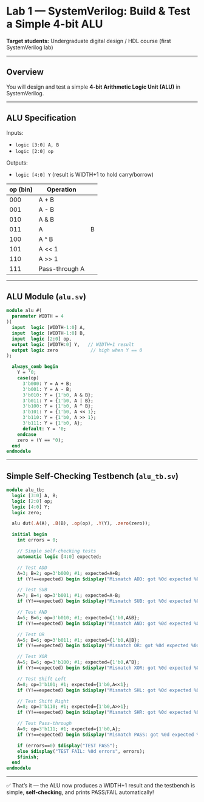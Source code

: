# Lab 1 — SystemVerilog: Build & Test a Simple 4-bit ALU

**Target students:** Undergraduate digital design / HDL course (first SystemVerilog lab)

---

## Overview

You will design and test a simple **4-bit Arithmetic Logic Unit (ALU)** in SystemVerilog.

---

## ALU Specification

Inputs:

* `logic [3:0] A, B`
* `logic [2:0] op`

Outputs:

* `logic [4:0] Y` (result is WIDTH+1 to hold carry/borrow)

| op (bin) | Operation      |   |
| -------- | -------------- | - |
| 000      | A + B          |   |
| 001      | A - B          |   |
| 010      | A & B          |   |
| 011      | A              | B |
| 100      | A ^ B          |   |
| 101      | A << 1         |   |
| 110      | A >> 1         |   |
| 111      | Pass-through A |   |

---

## ALU Module (`alu.sv`)

```systemverilog
module alu #(
  parameter WIDTH = 4
)(
  input  logic [WIDTH-1:0] A,
  input  logic [WIDTH-1:0] B,
  input  logic [2:0] op,
  output logic [WIDTH:0] Y,   // WIDTH+1 result
  output logic zero            // high when Y == 0
);

  always_comb begin
    Y = '0;
    case(op)
      3'b000: Y = A + B;
      3'b001: Y = A - B;
      3'b010: Y = {1'b0, A & B};
      3'b011: Y = {1'b0, A | B};
      3'b100: Y = {1'b0, A ^ B};
      3'b101: Y = {1'b0, A << 1};
      3'b110: Y = {1'b0, A >> 1};
      3'b111: Y = {1'b0, A};
      default: Y = '0;
    endcase
    zero = (Y == '0);
  end
endmodule
```

---

## Simple Self-Checking Testbench (`alu_tb.sv`)

```systemverilog
module alu_tb;
  logic [3:0] A, B;
  logic [2:0] op;
  logic [4:0] Y;
  logic zero;

  alu dut(.A(A), .B(B), .op(op), .Y(Y), .zero(zero));

  initial begin
    int errors = 0;

    // Simple self-checking tests
    automatic logic [4:0] expected;

    // Test ADD
    A=3; B=2; op=3'b000; #1; expected=A+B;
    if (Y!==expected) begin $display("Mismatch ADD: got %0d expected %0d", Y, expected); errors++; end

    // Test SUB
    A=7; B=4; op=3'b001; #1; expected=A-B;
    if (Y!==expected) begin $display("Mismatch SUB: got %0d expected %0d", Y, expected); errors++; end

    // Test AND
    A=5; B=6; op=3'b010; #1; expected={1'b0,A&B};
    if (Y!==expected) begin $display("Mismatch AND: got %0d expected %0d", Y, expected); errors++; end

    // Test OR
    A=5; B=6; op=3'b011; #1; expected={1'b0,A|B};
    if (Y!==expected) begin $display("Mismatch OR: got %0d expected %0d", Y, expected); errors++; end

    // Test XOR
    A=5; B=6; op=3'b100; #1; expected={1'b0,A^B};
    if (Y!==expected) begin $display("Mismatch XOR: got %0d expected %0d", Y, expected); errors++; end

    // Test Shift Left
    A=8; op=3'b101; #1; expected={1'b0,A<<1};
    if (Y!==expected) begin $display("Mismatch SHL: got %0d expected %0d", Y, expected); errors++; end

    // Test Shift Right
    A=8; op=3'b110; #1; expected={1'b0,A>>1};
    if (Y!==expected) begin $display("Mismatch SHR: got %0d expected %0d", Y, expected); errors++; end

    // Test Pass-through
    A=9; op=3'b111; #1; expected={1'b0,A};
    if (Y!==expected) begin $display("Mismatch PASS: got %0d expected %0d", Y, expected); errors++; end

    if (errors==0) $display("TEST PASS");
    else $display("TEST FAIL: %0d errors", errors);
    $finish;
  end
endmodule
```

---



✅ That’s it — the ALU now produces a WIDTH+1 result and the testbench is simple, **self-checking**, and prints PASS/FAIL automatically!
